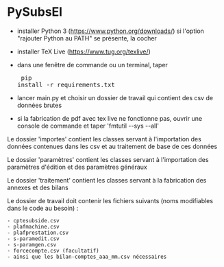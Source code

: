 # PySubsEl

- installer Python 3 (https://www.python.org/downloads/)
    si l'option "rajouter Python au PATH" se présente, la cocher
- installer TeX Live (https://www.tug.org/texlive/)
- dans une fenêtre de commande ou un terminal, taper<pre>
  pip install -r requirements.txt</pre>
- lancer main.py et choisir un dossier de travail qui contient des csv de données brutes

- si la fabrication de pdf avec tex live ne fonctionne pas, ouvrir une console de commande et taper 'fmtutil --sys --all'

Le dossier 'importes' contient les classes servant à l'importation des données contenues dans les csv et au traitement 
de base de ces données

Le dossier 'paramètres' contient les classes servant à l'importation des paramètres d'édition et des paramètres généraux

Le dossier 'traitement' contient les classes servant à la fabrication des annexes et des bilans

Le dossier de travail doit contenir les fichiers suivants (noms modifiables dans le code au besoin) :

    - cptesubside.csv 
    - plafmachine.csv
    - plafprestation.csv
    - s-paramedit.csv
    - s-paramgen.csv
    - forcecompte.csv (facultatif)
    - ainsi que les bilan-comptes_aaa_mm.csv nécessaires
